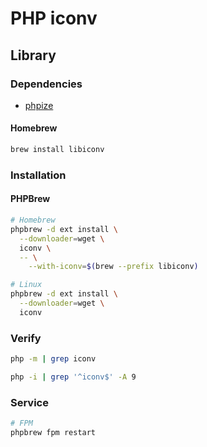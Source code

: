 # PHP iconv

## Library

### Dependencies

- [phpize](/phpize.md)

#### Homebrew

```sh
brew install libiconv
```

### Installation

#### PHPBrew

```sh
# Homebrew
phpbrew -d ext install \
  --downloader=wget \
  iconv \
  -- \
    --with-iconv=$(brew --prefix libiconv)

# Linux
phpbrew -d ext install \
  --downloader=wget \
  iconv
```

### Verify

```sh
php -m | grep iconv
```

```sh
php -i | grep '^iconv$' -A 9
```

### Service

```sh
# FPM
phpbrew fpm restart
```

